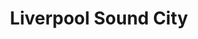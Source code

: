 ---
layout: festival
title: Liverpool Sound City
description: Liverpool (UK) 
description2: 4-5 MAY 2019
categories: festivals
photo: Nathan Dainty

facebook_url: https://www.facebook.com/liverpoolsoundcity/
instagram_url: https://www.instagram.com/LIVERPOOLSOUNDCITY/
twitter_url: https://twitter.com/SoundCity

youtubeId: L7bVIqpEJ7M

image: assets/images/liverpool.jpg
---